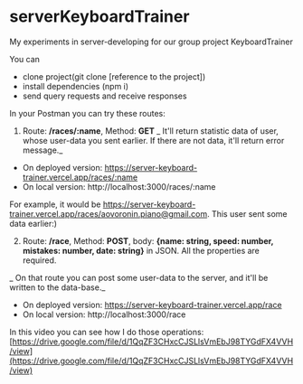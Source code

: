 # serverKeyboardTrainer
My experiments in server-developing for our group project KeyboardTrainer

You can
- clone project(git clone [reference to the project])
- install dependencies (npm i)
- send query requests and receive responses

 In your Postman you can try these routes: 
 
  1. Route: **/races/:name**, Method: **GET**
_  It'll return statistic data of user, whose user-data you sent earlier. If there are not data, it'll return error message._
  
  - On deployed version: https://server-keyboard-trainer.vercel.app/races/:name
  - On local version: http://localhost:3000/races/:name
  
  For example, it would be https://server-keyboard-trainer.vercel.app/races/aovoronin.piano@gmail.com. 
  This user sent some data earlier:)
  
  2. Route: **/race**, Method: **POST**, body: **{name: string, speed: number, mistakes: number, date: string}** in JSON. All the properties are required.
  
_  On that route you can post some user-data to the server, and it'll be written to the data-base._
  
  - On deployed version: https://server-keyboard-trainer.vercel.app/race
  - On local version: http://localhost:3000/race
    
  In this video you can see how I do those operations: [https://drive.google.com/file/d/1QqZF3CHxcCJSLlsVmEbJ98TYGdFX4VVH/view](https://drive.google.com/file/d/1QqZF3CHxcCJSLlsVmEbJ98TYGdFX4VVH/view)
  
  

